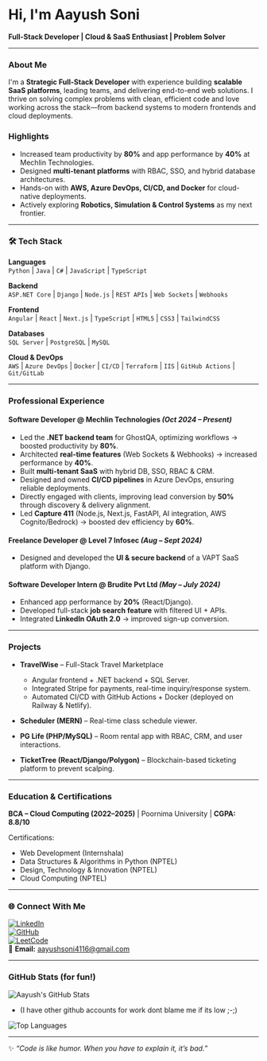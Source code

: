# Hi, I'm Aayush Soni

**Full-Stack Developer | Cloud & SaaS Enthusiast | Problem Solver**

---

### About Me

I'm a **Strategic Full-Stack Developer** with experience building **scalable SaaS platforms**, leading teams, and delivering end-to-end web solutions. I thrive on solving complex problems with clean, efficient code and love working across the stack—from backend systems to modern frontends and cloud deployments.  

### Highlights  

- Increased team productivity by **80%** and app performance by **40%** at Mechlin Technologies.  
- Designed **multi-tenant platforms** with RBAC, SSO, and hybrid database architectures.  
- Hands-on with **AWS, Azure DevOps, CI/CD, and Docker** for cloud-native deployments.  
- Actively exploring **Robotics, Simulation & Control Systems** as my next frontier.  

---

### 🛠 Tech Stack  

**Languages**  
`Python` | `Java` | `C#` | `JavaScript` | `TypeScript`  

**Backend**  
`ASP.NET Core` | `Django` | `Node.js` | `REST APIs` | `Web Sockets` | `Webhooks`  

**Frontend**  
`Angular` | `React` | `Next.js` | `TypeScript` | `HTML5` | `CSS3` | `TailwindCSS`  

**Databases**  
`SQL Server` | `PostgreSQL` | `MySQL`  

**Cloud & DevOps**  
`AWS` | `Azure DevOps` | `Docker` | `CI/CD` | `Terraform` | `IIS` | `GitHub Actions` | `Git/GitLab`  

---

### Professional Experience  

#### Software Developer @ Mechlin Technologies _(Oct 2024 – Present)_

- Led the **.NET backend team** for GhostQA, optimizing workflows → boosted productivity by **80%**.  
- Architected **real-time features** (Web Sockets & Webhooks) → increased performance by **40%**.  
- Built **multi-tenant SaaS** with hybrid DB, SSO, RBAC & CRM.  
- Designed and owned **CI/CD pipelines** in Azure DevOps, ensuring reliable deployments.  
- Directly engaged with clients, improving lead conversion by **50%** through discovery & delivery alignment.  
- Led **Capture 411** (Node.js, Next.js, FastAPI, AI integration, AWS Cognito/Bedrock) → boosted dev efficiency by **60%**.  

#### Freelance Developer @ Level 7 Infosec _(Aug – Sept 2024)_

- Designed and developed the **UI & secure backend** of a VAPT SaaS platform with Django.  

#### Software Developer Intern @ Brudite Pvt Ltd _(May – July 2024)_

- Enhanced app performance by **20%** (React/Django).  
- Developed full-stack **job search feature** with filtered UI + APIs.  
- Integrated **LinkedIn OAuth 2.0** → improved sign-up conversion.  

---

### Projects  

- **TravelWise** – Full-Stack Travel Marketplace  
  - Angular frontend + .NET backend + SQL Server.  
  - Integrated Stripe for payments, real-time inquiry/response system.  
  - Automated CI/CD with GitHub Actions + Docker (deployed on Railway & Netlify).  

- **Scheduler (MERN)** – Real-time class schedule viewer.  
- **PG Life (PHP/MySQL)** – Room rental app with RBAC, CRM, and user interactions.  
- **TicketTree (React/Django/Polygon)** – Blockchain-based ticketing platform to prevent scalping.  

---

### Education & Certifications  

**BCA – Cloud Computing (2022–2025)** | Poornima University | **CGPA: 8.8/10**  

Certifications:  

- Web Development (Internshala)  
- Data Structures & Algorithms in Python (NPTEL)  
- Design, Technology & Innovation (NPTEL)  
- Cloud Computing (NPTEL)  

---

### 🌐 Connect With Me  

[![LinkedIn](https://img.shields.io/badge/LinkedIn-Connect-blue?style=for-the-badge&logo=linkedin)](https://www.linkedin.com/in/soni-aayush/)  
[![GitHub](https://img.shields.io/badge/GitHub-Profile-black?style=for-the-badge&logo=github)](https://github.com/sAayush)  
[![LeetCode](https://img.shields.io/badge/LeetCode-Profile-orange?style=for-the-badge&logo=leetcode)](https://leetcode.com/u/Aayushyu/)  
📧 **Email:** [aayushsoni4116@gmail.com](mailto:aayushsoni4116@gmail.com)  

---

### GitHub Stats (for fun!)  

![Aayush's GitHub Stats](https://github-readme-stats.vercel.app/api?username=sAayush&show_icons=true&theme=tokyonight)

- (I have other github accounts for work dont blame me if its low ;-;)

![Top Languages](https://github-readme-stats.vercel.app/api/top-langs/?username=sAayush&layout=compact&theme=tokyonight)  

---
✨ _“Code is like humor. When you have to explain it, it’s bad.”_  

